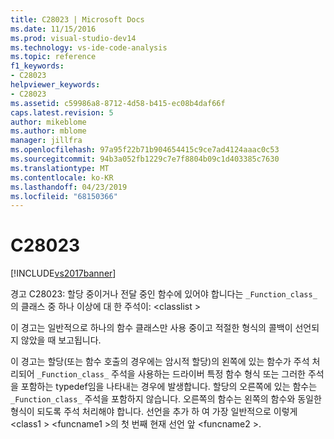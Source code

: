 ```yaml
---
title: C28023 | Microsoft Docs
ms.date: 11/15/2016
ms.prod: visual-studio-dev14
ms.technology: vs-ide-code-analysis
ms.topic: reference
f1_keywords:
- C28023
helpviewer_keywords:
- C28023
ms.assetid: c59986a8-8712-4d58-b415-ec08b4daf66f
caps.latest.revision: 5
author: mikeblome
ms.author: mblome
manager: jillfra
ms.openlocfilehash: 97a95f22b71b904654415c9ce7ad4124aaac0c53
ms.sourcegitcommit: 94b3a052fb1229c7e7f8804b09c1d403385c7630
ms.translationtype: MT
ms.contentlocale: ko-KR
ms.lasthandoff: 04/23/2019
ms.locfileid: "68150366"
---
```

# <a name="c28023"></a>C28023
[!INCLUDE[vs2017banner](../includes/vs2017banner.md)]

경고 C28023: 할당 중이거나 전달 중인 함수에 있어야 합니다는 `_Function_class_` 의 클래스 중 하나 이상에 대 한 주석이: \<classlist >  
  
 이 경고는 일반적으로 하나의 함수 클래스만 사용 중이고 적절한 형식의 콜백이 선언되지 않았을 때 보고됩니다.  
  
 이 경고는 할당(또는 함수 호출의 경우에는 암시적 할당)의 왼쪽에 있는 함수가 주석 처리되어 `_Function_class_` 주석을 사용하는 드라이버 특정 함수 형식 또는 그러한 주석을 포함하는 typedef임을 나타내는 경우에 발생합니다. 할당의 오른쪽에 있는 함수는 `_Function_class_` 주석을 포함하지 않습니다. 오른쪽의 함수는 왼쪽의 함수와 동일한 형식이 되도록 주석 처리해야 합니다. 선언을 추가 하 여 가장 일반적으로 이렇게 \<class1 > \<funcname1 >의 첫 번째 현재 선언 앞 \<funcname2 >.
